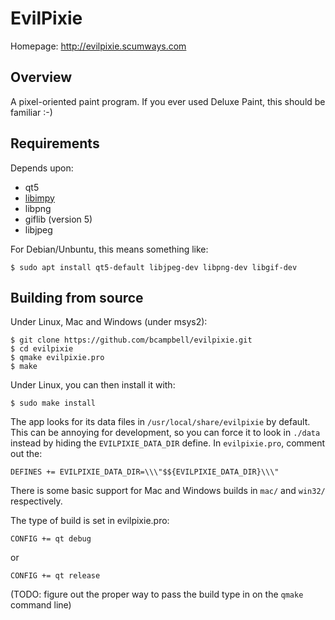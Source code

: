 # EvilPixie

Homepage: <http://evilpixie.scumways.com>

## Overview

A pixel-oriented paint program. If you ever used Deluxe Paint, this should
be familiar :-)


## Requirements

Depends upon:

- qt5
- [libimpy](http://github.com/bcampbell/impy)
- libpng
- giflib (version 5)
- libjpeg

For Debian/Unbuntu, this means something like:
```
$ sudo apt install qt5-default libjpeg-dev libpng-dev libgif-dev
```

## Building from source

Under Linux, Mac and Windows (under msys2):

    $ git clone https://github.com/bcampbell/evilpixie.git
    $ cd evilpixie
    $ qmake evilpixie.pro
    $ make

Under Linux, you can then install it with:

    $ sudo make install

The app looks for its data files in `/usr/local/share/evilpixie` by
default. This can be annoying for development, so you can force
it to look in `./data` instead by hiding the `EVILPIXIE_DATA_DIR`
define. In `evilpixie.pro`, comment out the:

    DEFINES += EVILPIXIE_DATA_DIR=\\\"$${EVILPIXIE_DATA_DIR}\\\"


There is some basic support for Mac and Windows builds in `mac/`
and `win32/` respectively.

The type of build is set in evilpixie.pro:

    CONFIG += qt debug

or

    CONFIG += qt release

(TODO: figure out the proper way to pass the build type in on the `qmake`
command line)

